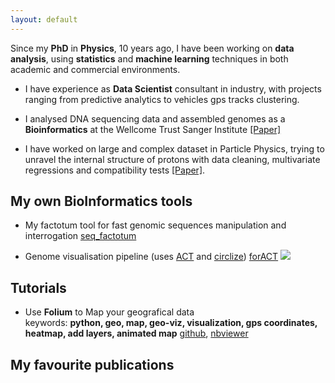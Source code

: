 ```yaml
---
layout: default
---
```


Since my **PhD** in **Physics**, 10 years ago, I have been working on **data analysis**, using **statistics** 
and **machine learning** techniques in both academic and commercial environments.

* I have experience as **Data Scientist** consultant in industry, with projects ranging from predictive analytics to vehicles gps tracks clustering.

* I analysed DNA sequencing data and assembled genomes as a **Bioinformatics** at the Wellcome Trust Sanger Institute [[Paper]](https://www.nature.com/articles/s41598-017-03996-z)

* I have worked on large and complex dataset in Particle Physics, 
trying to unravel the internal structure of protons with data cleaning, multivariate regressions and compatibility tests [[Paper]](https://arxiv.org/pdf/1310.5070.pdf).


## My own BioInformatics tools
* My factotum tool for fast genomic sequences manipulation and interrogation [seq_factotum](https://github.com/fg6/seq_factotum)

* Genome visualisation pipeline (uses [ACT](http://www.sanger.ac.uk/science/tools/artemis-comparison-tool-act) and [circlize](https://www.rdocumentation.org/packages/circlize)) [forACT](https://github.com/fg6/forACT)
![]({{"/img/viz_fig.001.png"|absolute_url}})


## Tutorials
* Use **Folium** to Map your geografical data  
  keywords: **python, geo, map, geo-viz, visualization, gps coordinates, heatmap, add layers, animated map**
  [github](https://github.com/fg6/Tutorials/blob/master/Folium/how_to_folium.ipynb),
  [nbviewer](https://nbviewer.jupyter.org/github/fg6/Tutorials/blob/master/Folium/how_to_folium.ipynb)


## My favourite publications

<!---
## Projects
* * *
## Kaggle Kernels
* * *
-->

 
